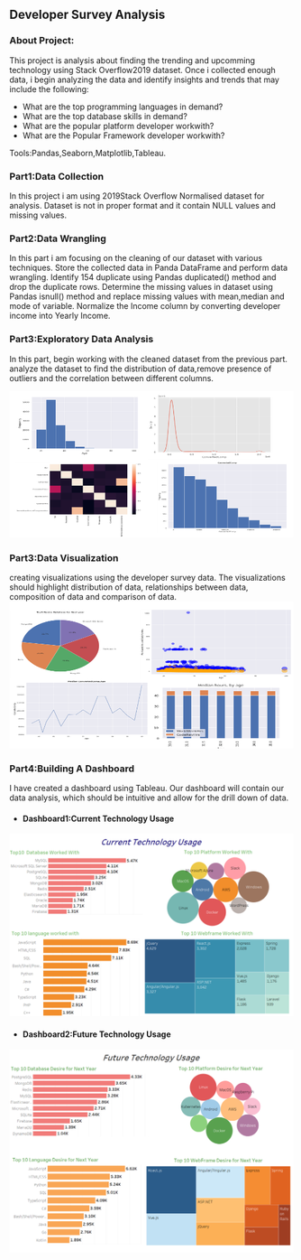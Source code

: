 ##  Developer Survey Analysis

### About Project:
This project is analysis about finding the trending and upcomming technology using Stack Overflow2019 dataset.
Once i collected enough data, i begin analyzing the data and identify insights and trends that may include the following:

* What are the top programming languages in demand?
* What are the top database skills in demand?
* What are the popular platform developer workwith?
* What are the Popular Framework developer workwith?
 
 Tools:Pandas,Seaborn,Matplotlib,Tableau.
 
### Part1:Data Collection
In this project i am using 2019Stack Overflow Normalised dataset for analysis.
Dataset is not in proper format and it contain NULL values and missing values.

### Part2:Data Wrangling
In this part i am  focusing on the cleaning of our dataset with various techniques.
Store the collected data in Panda DataFrame and perform data wrangling.
Identify 154 duplicate using Pandas duplicated() method and drop the duplicate rows.
Determine the missing values in dataset using Pandas isnull() method and replace missing values with mean,median and mode of variable.
Normalize the Income column by converting developer income into Yearly Income.
### Part3:Exploratory Data Analysis
In this part, begin working with the cleaned dataset from the previous part.
analyze the dataset to find the distribution of data,remove presence of outliers and the correlation between different columns.

<img src="https://github.com/Umakant03/Tableau_Project/blob/main/Developer%20Survey%20Analysis/asset/D2.png"  height="260" width="700">

### Part3:Data Visualization
creating  visualizations using the developer survey data. 
The visualizations should highlight distribution of data, relationships between data, composition of data and comparison of data.
<img src="https://github.com/Umakant03/Tableau_Project/blob/main/Developer%20Survey%20Analysis/asset/D%201.png"  height="260" width="700">

### Part4:Building A Dashboard
I have created a dashboard using Tableau. 
Our dashboard will contain our data analysis, which should be intuitive and allow for the drill down of data.
* #### Dashboard1:Current Technology Usage
<img src="https://github.com/Umakant03/Tableau_Project/blob/main/Developer%20Survey%20Analysis/asset/Current%20Technology%20Usage.png" >

* #### Dashboard2:Future Technology Usage
<img src="https://github.com/Umakant03/Tableau_Project/blob/main/Developer%20Survey%20Analysis/asset/Future%20Technology%20Usage.png" >











